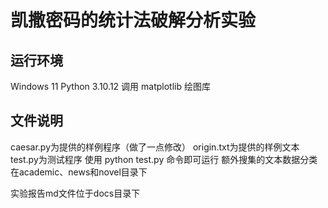 # 凯撒密码的统计法破解分析实验

## 运行环境

Windows 11
Python 3.10.12
调用 matplotlib 绘图库

## 文件说明

caesar.py为提供的样例程序（做了一点修改）
origin.txt为提供的样例文本
test.py为测试程序 使用 python test.py 命令即可运行
额外搜集的文本数据分类在academic、news和novel目录下

实验报告md文件位于docs目录下